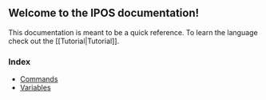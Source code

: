 ## Welcome to the IPOS documentation!

This documentation is meant to be a quick reference. To learn the language check out the [[Tutorial|Tutorial]].

### Index

- [Commands](commands.md)
- [Variables](variables.md)

